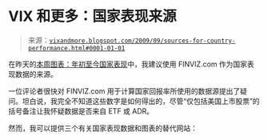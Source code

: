 <!--yml

category: 未分类

date: 2024-05-18 17:28:55

-->

# VIX 和更多：国家表现来源

> 来源：[`vixandmore.blogspot.com/2009/09/sources-for-country-performance.html#0001-01-01`](http://vixandmore.blogspot.com/2009/09/sources-for-country-performance.html#0001-01-01)

在昨天的[本周图表：年初至今国家表现](http://vixandmore.blogspot.com/2009/09/chart-of-week-ytd-country-performance.html)中，我建议使用 FINVIZ.com 作为国家表现数据的来源。

一位评论者很快对 FINVIZ.com 用于计算国家回报率所使用的数据源提出了疑问。坦白说，我完全不知道这些数字是如何得出的，尽管“仅包括美国上市股票”的括号备注让我怀疑数据是否来自 ETF 或 ADR。

然而，我可以提供三个有关国家表现数据和图表的替代网站：
